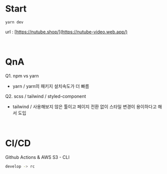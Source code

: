 # Start

```bash
yarn dev
```

url : [https://nutube.shop/](https://nutube-video.web.app/)

<br />

# QnA

Q1. npm vs yarn <br>

- yarn / yarn의 패키지 설치속도가 더 빠름

Q2. scss / tailwind / styled-component

- tailwind / 사용해보지 않은 툴이고 페이지 전환 없이 스타일 변경이 용이하다고 해서 도입

<!-- Q3. Design Pattern?

- Domain Driven Design을 적용하기엔 프로젝트 규모가 너무 작음 <br>
  `src/components` 에서 한번에 관리하고 나중에 변경해도 상관 없을 것 같아 보임 -->

<!-- Q4. Server & Data Base

- 백엔드 서버는 Node.js, DB는 MySQL로 진행 예정이다.
  프론트만 작업하게 되면 Firebase와 같은 BaaS 솔루션도 존재하지만
  해당 프로젝트는 비디오 파일을 업로드할 공간이 필요하므로 S3와 연동을 위해 Node로 간단한 서버를 구성하려고 계획중이다. -->

<br />

# CI/CD

Github Actions & AWS S3 - CLI

```bash
develop -> rc
```

